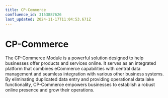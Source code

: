 ```yaml
---
title: CP-Commerce
confluence_id: 3153887626
last_updated: 2024-11-17T11:04:53.671Z
---
```


# CP-Commerce

The CP-Commerce Module is a powerful solution designed to help businesses offer products and services online. It serves as an integrated platform that combines eCommerce capabilities with central data management and seamless integration with various other business systems. By eliminating duplicated data entry and providing operational data lake functionality, CP-Commerce empowers businesses to establish a robust online presence and grow their operations.
